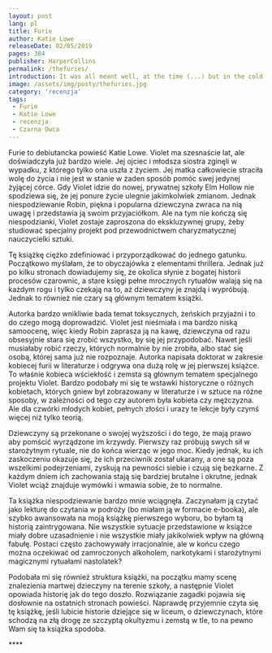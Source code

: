 ```yaml
---
layout: post
lang: pl
title: Furie
author: Katie Lowe
releaseDate: 02/05/2019
pages: 384
publisher: HarperCollins
permalink: /thefuries/
introduction: It was all meant well, at the time (...) but in the cold light of suspicion, every kindness becomes a threat; a goodness made sinister.
image: /assets/img/posty/thefuries.jpg
category: 'recenzja'
tags:
 - Furie
 - Katie Lowe
 - recenzja
 - Czarna Owca
---
```


  Furie to debiutancka powieść Katie Lowe. Violet ma szesnaście lat, ale doświadczyła już bardzo wiele. Jej ojciec i młodsza siostra zginęli w wypadku, z którego tylko ona uszła z życiem. Jej matka całkowiecie straciła wolę do życia i nie jest w stanie w żaden sposób pomóc swej jedynej żyjącej córce. Gdy Violet idzie do nowej, prywatnej szkoły Elm Hollow nie spodziewa się, że jej ponure życie ulegnie jakimkolwiek zmianom. Jednak niespodziewanie Robin, piękna i popularna dziewczyna zwraca na nią uwagę i przedstawia ją swoim przyjaciółkom. Ale na tym nie kończą się niespodzianki, Violet zostaje zaproszona do ekskluzywnej grupy, żeby studiować specjalny projekt pod przewodnictwem charyzmatycznej nauczycielki sztuki.

  Tę książkę ciężko zdefiniować i przyporządkować do jednego gatunku. Początkowo myślałam, że to obyczajówka z elementami thrillera. Jednak już po kilku stronach dowiadujemy się, że okolica słynie z bogatej historii procesów czarownic, a stare księgi pełne mrocznych rytuałów walają się na każdym rogu i tylko czekają na to, aż dziewczyny je znajdą i wypróbują. Jednak to również nie czary są głównym tematem książki.

  Autorka bardzo wnikliwie bada temat toksycznych, żeńskich przyjaźni i to do czego mogą doprowadzić. Violet jest nieśmiała i ma bardzo niską samoocenę, więc kiedy Robin zaprasza ją na kawę, dziewczyna od razu obsesyjnie stara się zrobić wszystko, by się jej przypodobać. Nawet jeśli musiałaby robić rzeczy, których normalnie by nie zrobiła, albo stać się osobą, której sama już nie rozpoznaje. Autorka napisała doktorat w zakresie kobiecej furii w literaturze i odgrywa ona dużą rolę w jej pierwszej książce. To właśnie kobieca wściekłość i  zemsta są głównym tematem specjalnego projektu Violet. Bardzo podobały mi się te wstawki historyczne o różnych kobietach, których gniew był zobrazowany w literaturze i w sztuce na różne sposoby, w zależności od tego czy autorem była kobieta czy mężczyzna. Ale dla czwórki młodych kobiet, pełnych złości i urazy te lekcje były czymś więcej niż tylko teorią.

  Dziewczyny są przekonane o swojej wyższości i do tego, że mają prawo aby pomścić wyrządzone im krzywdy. Pierwszy raz próbują swych sił w starożytnym rytuale, nie do końca wierząc w jego moc. Kiedy jednak, ku ich zaskoczeniu okazuje się, że ich przeciwnik został ukarany, a one są poza wszelkimi podejrzeniami, zyskują na pewności siebie i czują się bezkarne. Z każdym dniem ich zachowania stają się bardziej brutalne i okrutne, jednak Violet wciąż znajduje wymówki i wmawia sobie, że to normalne.

  Ta książka niespodziewanie bardzo mnie wciągnęła. Zaczynałam ją czytać jako lekturę do czytania w podróży (bo miałam ją w formacie e-booka), ale szybko awansowała na moją książkę pierwszego wyboru, bo byłam tą historią zaintrygowana. Nie wszystkie sytuacje przedstawione w książce miały dobre uzasadnienie i nie wszystkie miały jakikolwiek wpływ na główną fabułę. Postaci często zachowywały irracjonalnie, ale w końcu czego można oczekiwać od zamroczonych alkoholem, narkotykami i starożytnymi magicznymi rytuałami nastolatek?

  Podobała mi się również struktura książki, na początku mamy scenę znalezienia martwej dzieczyny na terenie szkoły, a następnie Violet opowiada historię jak do tego doszło. Rozwiązanie zagadki pojawia się dosłownie na ostatnich stronach powieści. Naprawdę przyjemnie czyta się tę książkę, jeśli lubicie historie dziejące się w liceum, o dziewczynach, które schodzą na złą drogę ze szczyptą okultyzmu i zemstą w tle, to na pewno Wam się ta książka spodoba.


  \*\*\*\*
